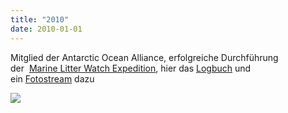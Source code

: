 ```yaml
---
title: "2010"
date: 2010-01-01
---
```


Mitglied der Antarctic Ocean Alliance, erfolgreiche Durchführung der  [Marine Litter Watch Expedition](https://www.deepwave.org/start-deepwave-marine-litter-watch-expedition-9069809/), hier das [Logbuch](https://www.deepwave.org/?s=Marine+Litter+Watch+Expedition&et_pb_searchform_submit=et_search_proccess&et_pb_include_posts=yes&et_pb_include_pages=yes) und ein [Fotostream](https://www.flickr.com/photos/64068253@N00/sets/72157624492827047) dazu

[![](https://res.cloudinary.com/deepwave-org/image/upload/v1747245625/deepwave.org/marine_litter-1024x681.jpg)](https://res.cloudinary.com/deepwave-org/image/upload/v1747245628/deepwave.org/marine_litter.jpg)

